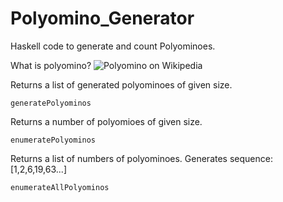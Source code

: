 # Polyomino_Generator
Haskell code to generate and count Polyominoes.

What is polyomino? ![Polyomino on Wikipedia](https://en.wikipedia.org/wiki/Polyomino)

Returns a list of generated polyominoes of given size.
```
generatePolyominos
```

Returns a number of polyomioes of given size.
```
enumeratePolyominos
```

Returns a list of numbers of polyominoes. Generates sequence: [1,2,6,19,63...]
```
enumerateAllPolyominos
```
